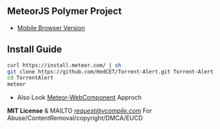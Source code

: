 MeteorJS Polymer Project
----------

* [Mobile Browser Version](https://ww8.herokuapp.com)

Install Guide
----------

```sh
curl https://install.meteor.com/ | sh
git clone https://github.com/HedCET/Torrent-Alert.git Torrent-Alert
cd TorrentAlert 
meteor
```

* Also Look [Meteor-WebComponent](https://github.com/meteorwebcomponents) Approch

**MIT License** & MAILTO *request@vcompile.com* For Abuse/ContentRemoval/copyright/DMCA/EUCD
